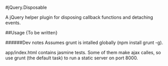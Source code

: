 #jQuery.Disposable

A jQuery helper plugin for disposing callback functions and detaching events.

##Usage
{To be written}

######Dev notes
Assumes grunt is intalled globally (npm install grunt -g).

app/index.html contains jasmine tests. Some of them make ajax calles, so use
grunt (the default task) to run a static server on port 8000.